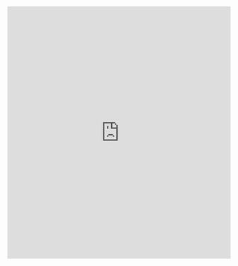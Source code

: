 <p><iframe allowfullscreen width="100%" height="569" class="google-slides-iframe" frameborder="0" scrolling="no" src="https://docs.google.com/presentation/d/e/2PACX-1vSP7DT-G1ii7TyhTwq-OOzThDauqx_PS9n2wXW_UFnJQ05FH6yehI0Z--RKykclHIAun-sWH3kvSfmQ/embed?start=false&amp;loop=false&amp;delayms=3000"></iframe></p>